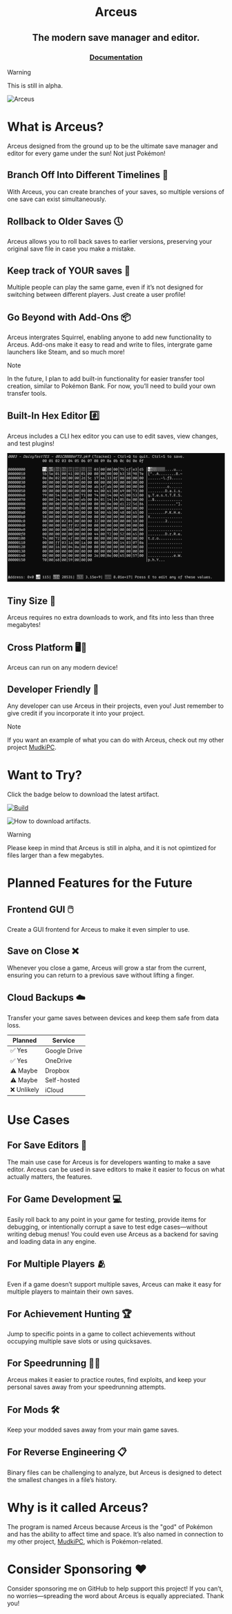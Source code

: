<h1 align="center">Arceus</h1>
<h2 align="center">The modern save manager and editor.</h2>
<h3 align="center"><a href="https://drretros-organization.gitbook.io/arceus/">Documentation</a></h3>

> [!WARNING]
> This is still in alpha.

![Arceus](https://archives.bulbagarden.net/media/upload/thumb/9/9e/0493Arceus.png/900px-0493Arceus.png)

# What is Arceus?

Arceus designed from the ground up to be the ultimate save manager and editor for every game under the sun! Not just Pokémon!

## Branch Off Into Different Timelines 🌌

With Arceus, you can create branches of your saves, so multiple versions of one save can exist simultaneously.

## Rollback to Older Saves 🕔

Arceus allows you to roll back saves to earlier versions, preserving your original save file in case you make a mistake.

## Keep track of YOUR saves 👥

Multiple people can play the same game, even if it’s not designed for switching between different players. Just create a user profile!

## Go Beyond with Add-Ons 📦

Arceus intergrates Squirrel, enabling anyone to add new functionality to Arceus. Add-ons make it easy to read and write to files, intergrate game launchers like Steam, and so much more!
> [!NOTE]
> In the future, I plan to add built-in functionality for easier transfer tool creation, similar to Pokémon Bank. For now, you’ll need to build your own transfer tools.

## Built-In Hex Editor #️⃣

Arceus includes a CLI hex editor you can use to edit saves, view changes, and test plugins!

![alt text](images/image.png)

## Tiny Size 📁

Arceus requires no extra downloads to work, and fits into less than three megabytes!

## Cross Platform 🖥️📱

Arceus can run on any modern device!

## Developer Friendly 🤝

Any developer can use Arceus in their projects, even you! Just remember to give credit if you incorporate it into your project.
> [!NOTE]
> If you want an example of what you can do with Arceus, check out my other project [MudkiPC](https://github.com/Pokemon-Manager/MudkiPC).

# Want to Try?
Click the badge below to download the latest artifact.

[![Build](https://github.com/DrRetro2033/Arceus/actions/workflows/build.yml/badge.svg)](https://github.com/DrRetro2033/Arceus/actions/workflows/build.yml)

![How to download artifacts.](images/download_archive.GIF)

> [!WARNING]
> Please keep in mind that Arceus is still in alpha, and it is not 
> opimtized for files larger than a few megabytes.


# Planned Features for the Future

## Frontend GUI 🖱️
Create a GUI frontend for Arceus to make it even simpler to use.

## Save on Close ❌
Whenever you close a game, Arceus will grow a star from the current, ensuring you can return to a previous save without lifting a finger.

## Cloud Backups ☁️
Transfer your game saves between devices and keep them safe from data loss.

|Planned | Service |
| --- | --- |
| ✅ Yes| Google Drive |
| ✅ Yes| OneDrive |
| ⚠️ Maybe| Dropbox |
| ⚠️ Maybe| Self-hosted |
| ❌ Unlikely| iCloud |

# Use Cases

## For Save Editors 📝

The main use case for Arceus is for developers wanting to make a save editor. Arceus can be used in save editors to make it easier to focus on what actually matters, the features.

## For Game Development 💻

Easily roll back to any point in your game for testing, provide items for debugging, or intentionally corrupt a save to test edge cases—without writing debug menus! You could even use Arceus as a backend for saving and loading data in any engine.

## For Multiple Players 🫂

Even if a game doesn’t support multiple saves, Arceus can make it easy for multiple players to maintain their own saves.

## For Achievement Hunting 🏆

Jump to specific points in a game to collect achievements without occupying multiple save slots or using quicksaves.

## For Speedrunning 🏃‍➡️

Arceus makes it easier to practice routes, find exploits, and keep your personal saves away from your speedrunning attempts.

## For Mods 🛠️

Keep your modded saves away from your main game saves.

## For Reverse Engineering 📋

Binary files can be challenging to analyze, but Arceus is designed to detect the smallest changes in a file’s history.

# Why is it called Arceus?

The program is named Arceus because Arceus is the "god" of Pokémon and has the ability to affect time and space. It’s also named in connection to my other project, [MudkiPC](https://github.com/Pokemon-Manager/MudkiPC), which is Pokémon-related.

# Consider Sponsoring ❤️

Consider sponsoring me on GitHub to help support this project! If you can’t, no worries—spreading the word about Arceus is equally appreciated. Thank you!
